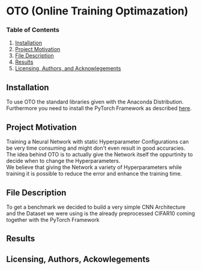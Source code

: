 # OTO (Online Training Optimazation)

### Table of Contents
1. [Installation](#installation)
2. [Project Motivation](#motivation)
3. [File Description](#files)
4. [Results](#results)
5. [Licensing, Authors, and Acknowlegements](#licensing)

## Installation <a name= "installation"></a>
To use OTO the standard libraries given with the Anaconda Distribution.<br>
Furthermore you need to install the PyTorch Framework as described [here](https://pytorch.org/get-started/locally/).


## Project Motivation <a name="motivation"></a>

Training a Neural Network with static Hyperparameter Configurations can be very time consuming and might don't even result in good accuracies.<br>
The idea behind OTO is to actually give the Network itself the oppurtinity to decide when to change the Hyperparameters.<br>
We believe that giving the Network a variety of Hyperparameters while training it is possible to reduce the error and enhance the training time.

## File Description <a name="files"></a>

To get a benchmark we decided to build a very simple CNN Architecture and the Dataset we were using is the already preprocessed CIFAR10 coming together with the PyTorch Framework

## Results <a name="results"></a>


## Licensing, Authors, Ackowlegements <a name="licensing"></a>
